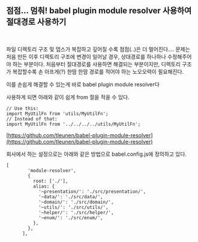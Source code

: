 ## 점점... 멈춰! babel plugin module resolver 사용하여 절대경로 사용하기
<br>

파일 디렉토리 구조 및 뎁스가 복잡하고 깊어질 수록 점점(..)은 더 멀어진다....
문제는 처음 만든 이후 디렉토리 구조에 변경이 일어날 경우, 상대경로를 하나하나 수정해주어야 하는 부분이다.
처음부터 절대경로를 사용하면 해결되는 부분이지만, 디렉토리 구조가 복잡할수록 손 아프게(?) 한땀 한땀 경로를 적어야 하는 노오오력이 필요해진다.

이를 손쉽게 해결할 수 있는게 바로 babel plugin module resolver다

사용하게 되면 아래와 같이 쉽게 from 절을 적을 수 있다.

```tsx
// Use this:
import MyUtilFn from 'utils/MyUtilFn';
// Instead of that:
import MyUtilFn from '../../../../utils/MyUtilFn';
```

[https://github.com/tleunen/babel-plugin-module-resolver](https://github.com/tleunen/babel-plugin-module-resolver)

회사에서 하는 설정으로는 아래와 같은 방법으로 babel.config.js에 정의하고 있다.

```tsx
[
        'module-resolver',
        {
          root: ['./'],
          alias: {
            '~presentation/': './src/presentation/',
            '~data/': './src/data/',
            '~domain/': './src/domain/',
            '~utils/': './src/utils/',
            '~helper/': './src/helper/',
            '~enum/': './src/enum/',
          },
        },
      ],
```